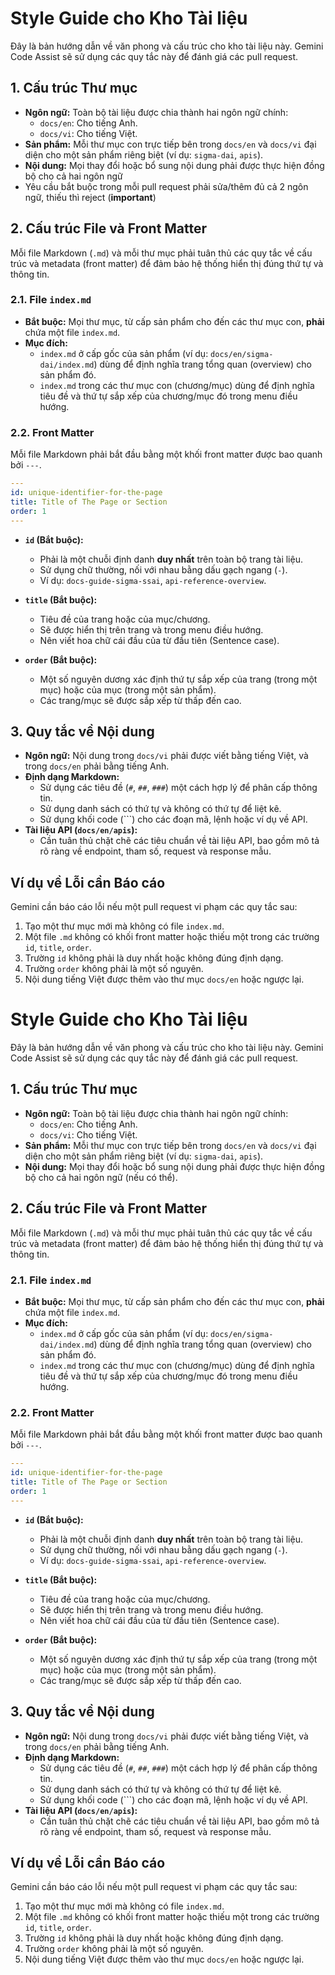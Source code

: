 # Style Guide cho Kho Tài liệu

Đây là bản hướng dẫn về văn phong và cấu trúc cho kho tài liệu này. Gemini Code Assist sẽ sử dụng các quy tắc này để đánh giá các pull request.

## 1. Cấu trúc Thư mục

- **Ngôn ngữ:** Toàn bộ tài liệu được chia thành hai ngôn ngữ chính:
  - `docs/en`: Cho tiếng Anh.
  - `docs/vi`: Cho tiếng Việt.
- **Sản phẩm:** Mỗi thư mục con trực tiếp bên trong `docs/en` và `docs/vi` đại diện cho một sản phẩm riêng biệt (ví dụ: `sigma-dai`, `apis`).
- **Nội dung:** Mọi thay đổi hoặc bổ sung nội dung phải được thực hiện đồng bộ cho cả hai ngôn ngữ
- Yêu cầu bắt buộc trong mỗi pull request phải sửa/thêm đủ cả 2 ngôn ngữ, thiếu thì reject (**important**)

## 2. Cấu trúc File và Front Matter

Mỗi file Markdown (`.md`) và mỗi thư mục phải tuân thủ các quy tắc về cấu trúc và metadata (front matter) để đảm bảo hệ thống hiển thị đúng thứ tự và thông tin.

### 2.1. File `index.md`

- **Bắt buộc:** Mọi thư mục, từ cấp sản phẩm cho đến các thư mục con, **phải** chứa một file `index.md`.
- **Mục đích:**
  - `index.md` ở cấp gốc của sản phẩm (ví dụ: `docs/en/sigma-dai/index.md`) dùng để định nghĩa trang tổng quan (overview) cho sản phẩm đó.
  - `index.md` trong các thư mục con (chương/mục) dùng để định nghĩa tiêu đề và thứ tự sắp xếp của chương/mục đó trong menu điều hướng.

### 2.2. Front Matter

Mỗi file Markdown phải bắt đầu bằng một khối front matter được bao quanh bởi `---`.

```yaml
---
id: unique-identifier-for-the-page
title: Title of The Page or Section
order: 1
---
```

- **`id` (Bắt buộc):**
  - Phải là một chuỗi định danh **duy nhất** trên toàn bộ trang tài liệu.
  - Sử dụng chữ thường, nối với nhau bằng dấu gạch ngang (`-`).
  - Ví dụ: `docs-guide-sigma-ssai`, `api-reference-overview`.

- **`title` (Bắt buộc):**
  - Tiêu đề của trang hoặc của mục/chương.
  - Sẽ được hiển thị trên trang và trong menu điều hướng.
  - Nên viết hoa chữ cái đầu của từ đầu tiên (Sentence case).

- **`order` (Bắt buộc):**
  - Một số nguyên dương xác định thứ tự sắp xếp của trang (trong một mục) hoặc của mục (trong một sản phẩm).
  - Các trang/mục sẽ được sắp xếp từ thấp đến cao.

## 3. Quy tắc về Nội dung

- **Ngôn ngữ:** Nội dung trong `docs/vi` phải được viết bằng tiếng Việt, và trong `docs/en` phải bằng tiếng Anh.
- **Định dạng Markdown:**
  - Sử dụng các tiêu đề (`#`, `##`, `###`) một cách hợp lý để phân cấp thông tin.
  - Sử dụng danh sách có thứ tự và không có thứ tự để liệt kê.
  - Sử dụng khối code (```) cho các đoạn mã, lệnh hoặc ví dụ về API.
- **Tài liệu API (`docs/en/apis`):**
  - Cần tuân thủ chặt chẽ các tiêu chuẩn về tài liệu API, bao gồm mô tả rõ ràng về endpoint, tham số, request và response mẫu.

## Ví dụ về Lỗi cần Báo cáo

Gemini cần báo cáo lỗi nếu một pull request vi phạm các quy tắc sau:

1.  Tạo một thư mục mới mà không có file `index.md`.
2.  Một file `.md` không có khối front matter hoặc thiếu một trong các trường `id`, `title`, `order`.
3.  Trường `id` không phải là duy nhất hoặc không đúng định dạng.
4.  Trường `order` không phải là một số nguyên.
5.  Nội dung tiếng Việt được thêm vào thư mục `docs/en` hoặc ngược lại.

# Style Guide cho Kho Tài liệu

Đây là bản hướng dẫn về văn phong và cấu trúc cho kho tài liệu này. Gemini Code Assist sẽ sử dụng các quy tắc này để đánh giá các pull request.

## 1. Cấu trúc Thư mục

- **Ngôn ngữ:** Toàn bộ tài liệu được chia thành hai ngôn ngữ chính:
  - `docs/en`: Cho tiếng Anh.
  - `docs/vi`: Cho tiếng Việt.
- **Sản phẩm:** Mỗi thư mục con trực tiếp bên trong `docs/en` và `docs/vi` đại diện cho một sản phẩm riêng biệt (ví dụ: `sigma-dai`, `apis`).
- **Nội dung:** Mọi thay đổi hoặc bổ sung nội dung phải được thực hiện đồng bộ cho cả hai ngôn ngữ (nếu có thể).

## 2. Cấu trúc File và Front Matter

Mỗi file Markdown (`.md`) và mỗi thư mục phải tuân thủ các quy tắc về cấu trúc và metadata (front matter) để đảm bảo hệ thống hiển thị đúng thứ tự và thông tin.

### 2.1. File `index.md`

- **Bắt buộc:** Mọi thư mục, từ cấp sản phẩm cho đến các thư mục con, **phải** chứa một file `index.md`.
- **Mục đích:**
  - `index.md` ở cấp gốc của sản phẩm (ví dụ: `docs/en/sigma-dai/index.md`) dùng để định nghĩa trang tổng quan (overview) cho sản phẩm đó.
  - `index.md` trong các thư mục con (chương/mục) dùng để định nghĩa tiêu đề và thứ tự sắp xếp của chương/mục đó trong menu điều hướng.

### 2.2. Front Matter

Mỗi file Markdown phải bắt đầu bằng một khối front matter được bao quanh bởi `---`.

```yaml
---
id: unique-identifier-for-the-page
title: Title of The Page or Section
order: 1
---
```

- **`id` (Bắt buộc):**
  - Phải là một chuỗi định danh **duy nhất** trên toàn bộ trang tài liệu.
  - Sử dụng chữ thường, nối với nhau bằng dấu gạch ngang (`-`).
  - Ví dụ: `docs-guide-sigma-ssai`, `api-reference-overview`.

- **`title` (Bắt buộc):**
  - Tiêu đề của trang hoặc của mục/chương.
  - Sẽ được hiển thị trên trang và trong menu điều hướng.
  - Nên viết hoa chữ cái đầu của từ đầu tiên (Sentence case).

- **`order` (Bắt buộc):**
  - Một số nguyên dương xác định thứ tự sắp xếp của trang (trong một mục) hoặc của mục (trong một sản phẩm).
  - Các trang/mục sẽ được sắp xếp từ thấp đến cao.

## 3. Quy tắc về Nội dung

- **Ngôn ngữ:** Nội dung trong `docs/vi` phải được viết bằng tiếng Việt, và trong `docs/en` phải bằng tiếng Anh.
- **Định dạng Markdown:**
  - Sử dụng các tiêu đề (`#`, `##`, `###`) một cách hợp lý để phân cấp thông tin.
  - Sử dụng danh sách có thứ tự và không có thứ tự để liệt kê.
  - Sử dụng khối code (```) cho các đoạn mã, lệnh hoặc ví dụ về API.
- **Tài liệu API (`docs/en/apis`):**
  - Cần tuân thủ chặt chẽ các tiêu chuẩn về tài liệu API, bao gồm mô tả rõ ràng về endpoint, tham số, request và response mẫu.

## Ví dụ về Lỗi cần Báo cáo

Gemini cần báo cáo lỗi nếu một pull request vi phạm các quy tắc sau:

1.  Tạo một thư mục mới mà không có file `index.md`.
2.  Một file `.md` không có khối front matter hoặc thiếu một trong các trường `id`, `title`, `order`.
3.  Trường `id` không phải là duy nhất hoặc không đúng định dạng.
4.  Trường `order` không phải là một số nguyên.
5.  Nội dung tiếng Việt được thêm vào thư mục `docs/en` hoặc ngược lại.
